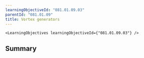 ```yaml
---
learningObjectiveId: "081.01.09.03"
parentId: "081.01.09"
title: Vortex generators
---
```


```tsx eval
<LearningObjectives learningObjectiveId={"081.01.09.03"} />
```

## Summary
